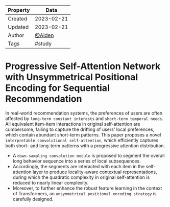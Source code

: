 | Property  | Data |
|-|-|
| Created | 2023-02-21 |
| Updated | 2023-02-21 |
| Author | [@Aiden](https://github.com/Aidenzich) |
| Tags | #study |

# Progressive Self-Attention Network with Unsymmetrical Positional Encoding for Sequential Recommendation
In real-world recommendation systems, the preferences of users are often affected by `long-term constant interests` and `short-term temporal needs`. 
All equivalent item-item interactions in original self-attention are cumbersome, failing to capture the drifting of users' local preferences, which contain abundant short-term patterns. 
This paper proposes a novel `interpretable convolutional self-attention`, which efficiently captures both short- and long-term patterns with a progressive attention distribution. 
- A `down-sampling convolution module` is proposed to segment the overall long behavior sequence into a series of local subsequences. 
- Accordingly, the segments are interacted with each item in the self-attention layer to produce locality-aware contextual representations, during which the quadratic complexity in original self-attention is reduced to nearly linear complexity. 
- Moreover, to further enhance the robust feature learning in the context of Transformers, an `unsymmetrical positional encoding strategy` is carefully designed.